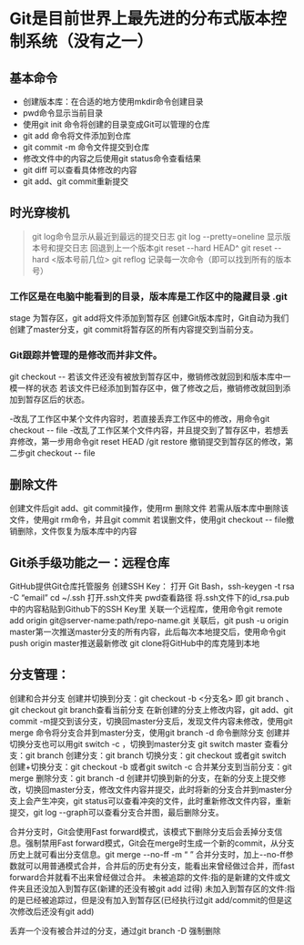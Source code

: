 
# Git是目前世界上最先进的分布式版本控制系统（没有之一）

## 基本命令
 - 创建版本库：在合适的地方使用mkdir命令创建目录
 - pwd命令显示当前目录
 - 使用git init 命令将创建的目录变成Git可以管理的仓库
 - git add <file>命令将文件添加到仓库
 - git commit -m <message>命令文件提交到仓库
 - 修改文件中的内容之后使用git status命令查看结果
 - git diff <file>可以查看具体修改的内容
 - git add、git commit重新提交


## 时光穿梭机
 > git log命令显示从最近到最远的提交日志
 > git log --pretty=oneline 显示版本号和提交日志
 > 回退到上一个版本git reset --hard HEAD^
 > git reset --hard <版本号前几位>
 > git reflog 记录每一次命令（即可以找到所有的版本号）

### 工作区是在电脑中能看到的目录，版本库是工作区中的隐藏目录 .git
 
stage 为暂存区，git add将文件添加到暂存区
创建Git版本库时，Git自动为我们创建了master分支，git commit将暂存区的所有内容提交到当前分支。

### Git跟踪并管理的是修改而并非文件。

git checkout -- <filename>
若该文件还没有被放到暂存区中，撤销修改就回到和版本库中一模一样的状态
若该文件已经添加到暂存区中，做了修改之后，撤销修改就回到添加到暂存区后的状态。

-改乱了工作区中某个文件内容时，若直接丢弃工作区中的修改，用命令git checkout -- file
-改乱了工作区某个文件内容，并且提交到了暂存区中，若想丢弃修改，第一步用命令git reset HEAD <file>/git restore <file>撤销提交到暂存区的修改，第二步git checkout -- file

## 删除文件
创建文件后git add、git commit操作，使用rm <file>删除文件
若需从版本库中删除该文件，使用git rm命令，并且git commit
若误删文件，使用git checkout -- file撤销删除，文件恢复为版本库中的内容

## Git杀手级功能之一：远程仓库
GitHub提供Git仓库托管服务
创建SSH Key：
打开 Git Bash，ssh-keygen -t rsa -C “email”
cd ~/.ssh 打开.ssh文件夹 pwd查看路径 将.ssh文件下的id_rsa.pub中的内容粘贴到Github下的SSH Key里
关联一个远程库，使用命令git remote add origin git@server-name:path/repo-name.git
关联后，git push -u origin master第一次推送master分支的所有内容，此后每次本地提交后，使用命令git push origin master推送最新修改
git clone将GitHub中的库克隆到本地

## 分支管理：
创建和合并分支
创建并切换到分支：git checkout -b <分支名> 即 git branch <fenzhi>、git checkout <fenzhi>
git branch查看当前分支
在新创建的分支上修改内容，git add、git commit -m提交到该分支，切换回master分支后，发现文件内容未修改，使用git merge <fenzhi>命令将分支合并到master分支，使用git branch -d <fenzhi>命令删除分支
创建并切换分支也可以用git switch -c <fenzhi>，切换到master分支 git switch master
查看分支：git branch
创建分支：git branch <name>
切换分支：git checkout <name>或者git switch <name>
创建+切换分支：git checkout -b <name>或者git switch -c <name>
合并某分支到当前分支：git merge <name>
删除分支：git branch -d <name>
创建并切换到新的分支，在新的分支上提交修改，切换回master分支，修改文件内容并提交，此时将新的分支合并到master分支上会产生冲突，git status可以查看冲突的文件，此时重新修改文件内容，重新提交，git log --graph可以查看分支合并图，最后删除分支。

合并分支时，Git会使用Fast forward模式，该模式下删除分支后会丢掉分支信息。强制禁用Fast forward模式，Git会在merge时生成一个新的commit，从分支历史上就可看出分支信息。git merge --no-ff -m “ ” <fenzhi>
合并分支时，加上--no-ff参数就可以用普通模式合并，合并后的历史有分支，能看出来曾经做过合并，而fast forward合并就看不出来曾经做过合并。
未被追踪的文件:指的是新建的文件或文件夹且还没加入到暂存区(新建的还没有被git add 过得) 未加入到暂存区的文件:指的是已经被追踪过，但是没有加入到暂存区(已经执行过git add/commit的但是这次修改后还没有git add) 

丢弃一个没有被合并过的分支，通过git branch -D <name>强制删除



